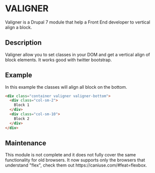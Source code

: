 <h1>VALIGNER</h1>
<p>Valigner is a Drupal 7 module that help a Front End developer to vertical align a block.

<h2>Description</h2>
<p>Valigner allow you to set classes in your DOM and get a vertical align of block elements.
It works good with twitter bootstrap.</p>
 
<h2>Example</h2>
<p>In this example the classes will align all block on the bottom.</p>

```html
<div class="container valigner valigner-bottom">
  <div class="col-sm-2">
    Block 1
  </div>
  <div class="col-sm-10">
    Block 2
  </div>
</div>
```

<h2>Maintenance</h2>
<p>This module is not complete and it does not fully cover the same functionality for old browsers.
It now supports only the browsers that understand "flex", check them out https://caniuse.com/#feat=flexbox.</p>